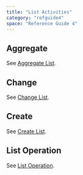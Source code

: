 ```yaml
---
title: "List Activities"
category: "refguide4"
space: "Reference Guide 4"
---
```

## Aggregate

See [Aggregate List](Aggregate+List).

## Change

See [Change List](Change+List).

## Create

See [Create List](Create+List).

## List Operation

See [List Operation](List+Operation).